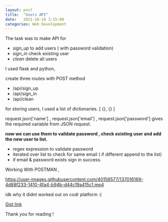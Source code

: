 ```yaml
---
layout: post
title:  "Users API"
date:   2021-10-10 3:15:00
categories: Web Development
---
```


The task was to make API for 
 - *sign_up* to add users ( with password validation)
 - *sign_in* check existing user
 - *clean*  delete all users

I used flask and python, 

create three routes with POST method
 - /api/sign_up
 - /api/sign_in
 - /api/clean

for storing users, I used a list of dictionaries. 
[ {},
  {}
]

request.json['name'] , request.json['email'] , request.json['password'] gives the required variable from JSON request.

<strong> now we can use them to vaildate password , check existing user and add the new user to list. </strong>
 - regex expression to validate password
 - iterated over list to check for same email ( if different append to the list)
 - if email & password exists sign in success.



Working With POSTMAN , 

https://user-images.githubusercontent.com/40158577/137016169-4d88f233-1410-4fa4-b94b-d44c19a415c1.mp4



idk why it didnt worked out on codr platform :(

[Gist link](https://user-images.githubusercontent.com/40158577/137016169-4d88f233-1410-4fa4-b94b-d44c19a415c1.mp4)

<script src="https://gist.github.com/mayukhpankaj/f2b2f2ee9cc675ca3b5c9d8f47121b97.js"></script> 


Thank you for reading !
